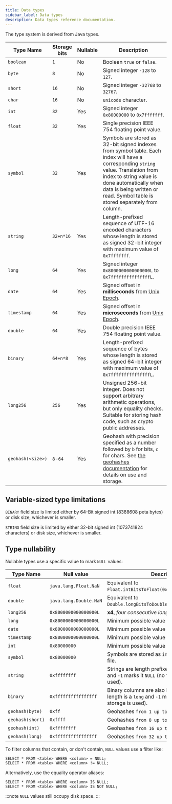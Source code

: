 ```yaml
---
title: Data types
sidebar_label: Data types
description: Data types reference documentation.
---
```


The type system is derived from Java types.

| Type Name         | Storage bits | Nullable | Description                                                                                                                                                                                                                                                         |
| ----------------- | ------------ | -------- | ------------------------------------------------------------------------------------------------------------------------------------------------------------------------------------------------------------------------------------------------------------------- |
| `boolean`         | `1`          | No       | Boolean `true` or `false`.                                                                                                                                                                                                                                          |
| `byte`            | `8`          | No       | Signed integer `-128` to `127`.                                                                                                                                                                                                                                     |
| `short`           | `16`         | No       | Signed integer `-32768` to `32767`.                                                                                                                                                                                                                                 |
| `char`            | `16`         | No       | `unicode` character.                                                                                                                                                                                                                                                |
| `int`             | `32`         | Yes      | Signed integer `0x80000000` to `0x7fffffff`.                                                                                                                                                                                                                        |
| `float`           | `32`         | Yes      | Single precision IEEE 754 floating point value.                                                                                                                                                                                                                     |
| `symbol`          | `32`         | Yes      | Symbols are stored as 32-bit signed indexes from symbol table. Each index will have a corresponding `string` value. Translation from index to string value is done automatically when data is being written or read. Symbol table is stored separately from column. |
| `string`          | `32+n*16`    | Yes      | Length-prefixed sequence of UTF-16 encoded characters whose length is stored as signed 32-bit integer with maximum value of `0x7fffffff`.                                                                                                                           |
| `long`            | `64`         | Yes      | Signed integer `0x8000000000000000L` to `0x7fffffffffffffffL`.                                                                                                                                                                                                      |
| `date`            | `64`         | Yes      | Signed offset in **milliseconds** from [Unix Epoch](https://en.wikipedia.org/wiki/Unix_time).                                                                                                                                                                       |
| `timestamp`       | `64`         | Yes      | Signed offset in **microseconds** from [Unix Epoch](https://en.wikipedia.org/wiki/Unix_time).                                                                                                                                                                       |
| `double`          | `64`         | Yes      | Double precision IEEE 754 floating point value.                                                                                                                                                                                                                     |
| `binary`          | `64+n*8`     | Yes      | Length-prefixed sequence of bytes whose length is stored as signed 64-bit integer with maximum value of `0x7fffffffffffffffL`.                                                                                                                                      |
| `long256`         | `256`        | Yes      | Unsigned 256-bit integer. Does not support arbitrary arithmetic operations, but only equality checks. Suitable for storing hash code, such as crypto public addresses.                                                                                              |
| `geohash(<size>)` | `8`-`64`     | Yes      | Geohash with precision specified as a number followed by `b` for bits, `c` for chars. See [the geohashes documentation](/docs/concept/geohashes/) for details on use and storage.                                                                                   |

## Variable-sized type limitations

`BINARY` field size is limited either by 64-Bit signed int (8388608 peta bytes)
or disk size, whichever is smaller.

`STRING` field size is limited by either 32-bit signed int (1073741824
characters) or disk size, whichever is smaller.

## Type nullability

Nullable types use a specific value to mark `NULL` values: 

| Type Name          | Null value             | Description                                                                                                            |
|--------------------|------------------------|------------------------------------------------------------------------------------------------------------------------|
| `float`            | `java.lang.Float.NaN`  | Equivalent to `Float.intBitsToFloat(0x7fc00000)`.                                                                      |
| `double`           | `java.lang.Double.NaN` | Equivalent to `Double.longBitsToDouble(0x7ff8000000000000L)`.                                                          |
| `long256`          | `0x8000000000000000L`  | **x4**, *four consecutive long null values*.                                                                           |
| `long`             | `0x8000000000000000L`  | Minimum possible value a `long` can take -2^63.                                                                        |
| `date`             | `0x8000000000000000L`  | Minimum possible value a `long` can take -2^63.                                                                        |
| `timestamp`        | `0x8000000000000000L`  | Minimum possible value a `long` can take -2^63.                                                                        |
| `int`              | `0x80000000`           | Minimum possible value an `int` can take, -2^31.                                                                       |
| `symbol`           | `0x80000000`           | Symbols are stored as `int` offsets in a lookup file.                                                                  |
| `string`           | `0xffffffff`           | Strings are length prefixed, the length is an `int` and `-1` marks it `NULL` (no further storage is used).             |
| `binary`           | `0xffffffffffffffff`   | Binary columns are also length prefixed, the length is a `long` and `-1` marks it `NULL` (no further storage is used). |
| `geohash(byte)`    | `0xff`                 | Geohashes `from 1 up to included 7 bits`.                                                                              |
| `geohash(short)`   | `0xffff`               | Geohashes `from 8 up to included 15 bits`.                                                                             |
| `geohash(int)`     | `0xffffffff`           | Geohashes `from 16 up to included 31 bits`.                                                                            |
| `geohash(long)`    | `0xffffffffffffffff`   | Geohashes `from 32 up to included 60 bits`.                                                                            |


To filter columns that contain, or don't contain, `NULL` values use a filter like:

```questdb-sql
SELECT * FROM <table> WHERE <column> = NULL;
SELECT * FROM <table> WHERE <column> != NULL;
```

Alternatively, use the equality operator aliases: 

```questdb-sql
SELECT * FROM <table> WHERE <column> IS NULL;
SELECT * FROM <table> WHERE <column> IS NOT NULL;
```

:::note
`NULL` values still occupy disk space.
:::